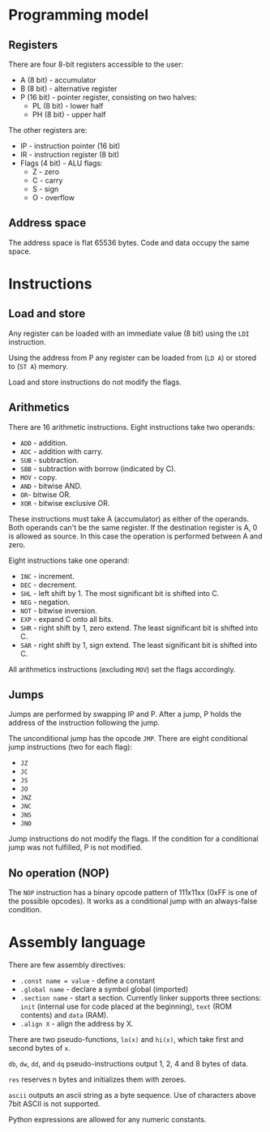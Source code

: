 # Programming model
## Registers

There are four 8-bit registers accessible to the user:
* A (8 bit) - accumulator
* B (8 bit) - alternative register
* P (16 bit) - pointer register, consisting on two halves:
  * PL (8 bit) - lower half
  * PH (8 bit) - upper half

The other registers are:
* IP - instruction pointer (16 bit)
* IR - instruction register (8 bit)
* Flags (4 bit) - ALU flags:
  * Z - zero
  * C - carry
  * S - sign
  * O - overflow

## Address space

The address space is flat 65536 bytes. Code and data occupy the same space.

# Instructions
## Load and store

Any register can be loaded with an immediate value (8 bit) using the `LDI` instruction.

Using the address from P any register can be loaded from (`LD A`) or stored to (`ST A`) memory.

Load and store instructions do not modify the flags.

## Arithmetics

There are 16 arithmetic instructions. Eight instructions take two operands:
* `ADD` - addition.
* `ADC` - addition with carry.
* `SUB` - subtraction.
* `SBB` - subtraction with borrow (indicated by C).
* `MOV` - copy.
* `AND` - bitwise AND.
* `OR`- bitwise OR.
* `XOR` - bitwise exclusive OR.

These instructions must take A (accumulator) as either of the operands. Both operands can't be the same register. If the destination register is A, 0 is allowed as source. In this case the operation is performed between A and zero.

Eight instructions take one operand:
* `INC` - increment.
* `DEC` - decrement.
* `SHL` - left shift by 1. The most significant bit is shifted into C.
* `NEG` - negation.
* `NOT` - bitwise inversion.
* `EXP` - expand C onto all bits.
* `SHR` - right shift by 1, zero extend. The least significant bit is shifted into C.
* `SAR` - right shift by 1, sign extend. The least significant bit is shifted into C.

All arithmetics instructions (excluding `MOV`) set the flags accordingly.

## Jumps

Jumps are performed by swapping IP and P. After a jump, P holds the address of the instruction following the jump.

The unconditional jump has the opcode `JMP`. There are eight conditional jump instructions (two for each flag):
* `JZ`
* `JC`
* `JS`
* `JO`
* `JNZ`
* `JNC`
* `JNS`
* `JNO`

Jump instructions do not modify the flags. If the condition for a conditional jump was not fulfilled, P is not modified.

## No operation (NOP)

The `NOP` instruction has a binary opcode pattern of 111x11xx (0xFF is one of the possible opcodes). It works as a conditional jump with an always-false condition.

# Assembly language

There are few assembly directives:
* `.const name = value` - define a constant
* `.global name` - declare a symbol global (imported)
* `.section name` - start a section. Currently linker supports three sections: `init` (internal use for code placed at the beginning), `text` (ROM contents) and `data` (RAM).
* `.align X` - align the address by X.

There are two pseudo-functions, `lo(x)` and `hi(x)`, which take first and second bytes of `x`.

`db`, `dw`, `dd`, and `dq` pseudo-instructions output 1, 2, 4 and 8 bytes of data.

`res` reserves n bytes and initializes them with zeroes.

`ascii` outputs an ascii string as a byte sequence. Use of characters above 7bit ASCII is not supported.

Python expressions are allowed for any numeric constants.
